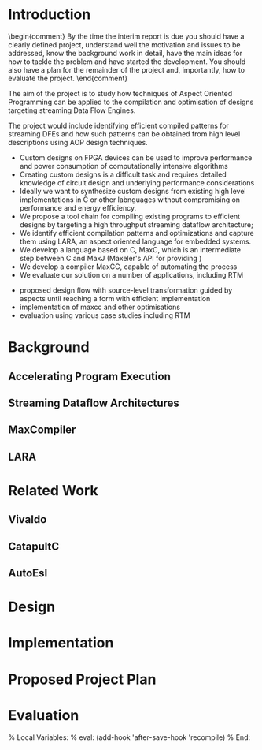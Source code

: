 # Introduction

\begin{comment}
By the time the interim report is due you should have a clearly defined
project, understand well the motivation and issues to be addressed, know
the background work in detail, have the main ideas for how to tackle the
problem and have started the development. You should also have a plan
for the remainder of the project and, importantly, how to evaluate the
project.
\end{comment}

The aim of the project is to study how techniques of Aspect Oriented
Programming can be applied to the compilation and optimisation of
designs targeting streaming Data Flow Engines.

The project would include identifying efficient compiled patterns for
streaming DFEs and how such patterns can be obtained from high level
descriptions using AOP design techniques.

* Custom designs on FPGA devices can be used to improve performance
  and power consumption of computationally intensive algorithms
* Creating custom designs is a difficult task and requires detailed
  knowledge of circuit design and underlying performance
  considerations
* Ideally we want to synthesize custom designs from existing high
  level implementations in C or other labnguages without compromising
  on performance and energy efficiency.
* We propose a tool chain for compiling existing programs to efficient
designs by targeting a high throughput streaming dataflow
architecture;
* We identify efficient compilation patterns and optimizations and
capture them using LARA, an aspect oriented language for embedded systems.
* We develop a language based on C, MaxC, which is an intermediate
  step between C and MaxJ (Maxeler's API for providing )
* We develop a compiler MaxCC, capable of automating the process
* We evaluate our solution on a number of applications, including RTM

- proposed design flow with source-level transformation guided by
  aspects until reaching a form with efficient implementation
- implementation of maxcc and other optimisations
- evaluation using various case studies including RTM

# Background

## Accelerating Program Execution

## Streaming Dataflow Architectures

## MaxCompiler

## LARA

# Related Work

## Vivaldo

## CatapultC

## AutoEsl

# Design

# Implementation

# Proposed Project Plan

# Evaluation

% Local Variables:
% eval: (add-hook 'after-save-hook 'recompile)
% End:
